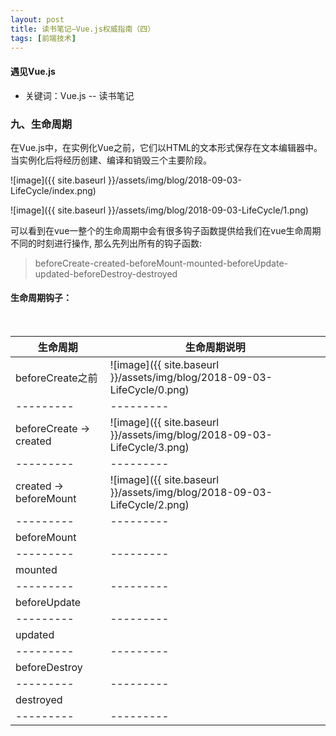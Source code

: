 ```yaml
---
layout: post
title: 读书笔记—Vue.js权威指南（四）
tags: [前端技术]
---
```

#### 遇见Vue.js

* 关键词：Vue.js -- 读书笔记

### 九、生命周期

在Vue.js中，在实例化Vue之前，它们以HTML的文本形式保存在文本编辑器中。当实例化后将经历创建、编译和销毁三个主要阶段。

![image]({{ site.baseurl }}/assets/img/blog/2018-09-03-LifeCycle/index.png)

![image]({{ site.baseurl }}/assets/img/blog/2018-09-03-LifeCycle/1.png)

可以看到在vue一整个的生命周期中会有很多钩子函数提供给我们在vue生命周期不同的时刻进行操作, 那么先列出所有的钩子函数:

> beforeCreate-created-beforeMount-mounted-beforeUpdate-updated-beforeDestroy-destroyed

#### 生命周期钩子：

<br>

生命周期  | 生命周期说明
--------- | ---------
beforeCreate之前  |  ![image]({{ site.baseurl }}/assets/img/blog/2018-09-03-LifeCycle/0.png) |
--------- | ---------
beforeCreate -> created  |  ![image]({{ site.baseurl }}/assets/img/blog/2018-09-03-LifeCycle/3.png) | 在这个生命周期之间，进行初始化事件，进行数据的观测，可以看到在created的时候数据已经和data属性进行绑定（放在data中的属性当值发生改变的同时，视图也会改变）
--------- | --------- | ---------
created -> beforeMount  | ![image]({{ site.baseurl }}/assets/img/blog/2018-09-03-LifeCycle/2.png)
--------- | ---------
beforeMount  |
--------- | ---------
mounted  |
--------- | ---------
beforeUpdate  |
--------- | ---------
updated  |
--------- | ---------
beforeDestroy  |
--------- | ---------
destroyed  |
--------- | ---------

<br>





















